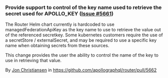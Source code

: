 ### Provide support to control of the key name used to retrieve the secret used for APOLLO_KEY ([Issue #5661](https://github.com/apollographql/router/issues/5661))

The Router Helm chart currently is hardcoded to use managedFederationApiKey as the key name to use to retrieve the value 
out of the referenced secretkey.   Some kubernetes customers require the use of a secretStore / externalSecret,
and may be required to use a specific key name when obtaining secrets from these sources.

This change provides the user the ability to control the name of the key to use in retrieving that value.

By [Jon Christiansen](https://github.com/theJC) in https://github.com/apollographql/router/pull/5662
